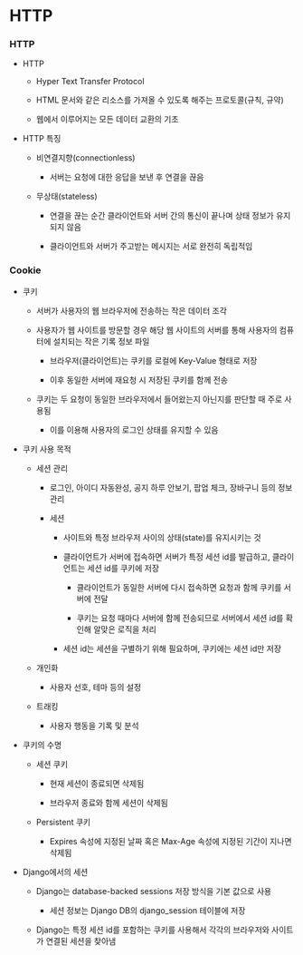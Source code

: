 # HTTP

### HTTP

- HTTP
  
  - Hyper Text Transfer Protocol
  
  - HTML 문서와 같은 리소스를 가져올 수 있도록 해주는 프로토콜(규칙, 규약)
  
  - 웹에서 이루어지는 모든 데이터 교환의 기초

- HTTP 특징
  
  - 비연결지향(connectionless)
    
    - 서버는 요청에 대한 응답을 보낸 후 연결을 끊음
  
  - 무상태(stateless)
    
    - 연결을 끊는 순간 클라이언트와 서버 간의 통신이 끝나며 상태 정보가 유지되지 않음
    
    - 클라이언트와 서버가 주고받는 메시지는 서로 완전히 독립적임

### Cookie

- 쿠키
  
  - 서버가 사용자의 웹 브라우저에 전송하는 작은 데이터 조각
  
  - 사용자가 웹 사이트를 방문할 경우 해당 웹 사이트의 서버를 통해 사용자의 컴퓨터에 설치되는 작은 기록 정보 파일
    
    - 브라우저(클라이언트)는 쿠키를 로컬에 Key-Value 형태로 저장
    
    - 이후 동일한 서버에 재요청 시 저장된 쿠키를 함께 전송
  
  - 쿠키는 두 요청이 동일한 브라우저에서 들어왔는지 아닌지를 판단할 때 주로 사용됨
    
    - 이를 이용해 사용자의 로그인 상태를 유지할 수 있음

- 쿠키 사용 목적
  
  - 세션 관리
    
    - 로그인, 아이디 자동완성, 공지 하루 안보기, 팝업 체크, 장바구니 등의 정보 관리
    
    - 세션
      
      - 사이트와 특정 브라우저 사이의 상태(state)를 유지시키는 것
      
      - 클라이언트가 서버에 접속하면 서버가 특정 세션 id를 발급하고, 클라이언트는 세션 id를 쿠키에 저장
        
        - 클라이언트가 동일한 서버에 다시 접속하면 요청과 함께 쿠키를 서버에 전달
        
        - 쿠키는 요청 때마다 서버에 함께 전송되므로 서버에서 세션 id를 확인해 알맞은 로직을 처리
      
      - 세션 id는 세션을 구별하기 위해 필요하며, 쿠키에는 세션 id만 저장
  
  - 개인화
    
    - 사용자 선호, 테마 등의 설정
  
  - 트래킹
    
    - 사용자 행동을 기록 및 분석

- 쿠키의 수명
  
  - 세션 쿠키
    
    - 현재 세션이 종료되면 삭제됨
    
    - 브라우저 종료와 함께 세션이 삭제됨
  
  - Persistent 쿠키
    
    - Expires 속성에 지정된 날짜 혹은 Max-Age 속성에 지정된 기간이 지나면 삭제됨

- Django에서의 세션
  
  - Django는 database-backed sessions 저장 방식을 기본 값으로 사용
    
    - 세션 정보는 Django DB의 django_session 테이블에 저장
  
  - Django는 특정 세션 id를 포함하는 쿠키를 사용해서 각각의 브라우저와 사이트가 연결된 세션을 찾아냄